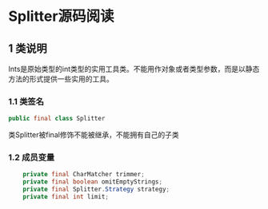 # Splitter源码阅读

## 1 类说明

Ints是原始类型的int类型的实用工具类。不能用作对象或者类型参数，而是以静态方法的形式提供一些实用的工具。

### 1.1 类签名

```java
public final class Splitter
```

类Splitter被final修饰不能被继承，不能拥有自己的子类

### 1.2 成员变量

```java
    private final CharMatcher trimmer;
    private final boolean omitEmptyStrings;
    private final Splitter.Strategy strategy;
    private final int limit;
```

